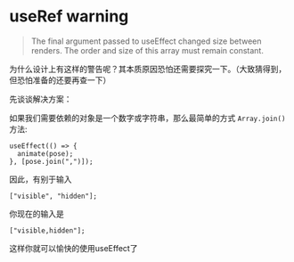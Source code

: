 # useRef warning

> The final argument passed to useEffect changed size between renders. The order and size of this array must remain constant.

为什么设计上有这样的警告呢？其本质原因恐怕还需要探究一下。（大致猜得到，但恐怕准备的还要再查一下）

先谈谈解决方案：

如果我们需要依赖的对象是一个数字或字符串，那么最简单的方式 `Array.join()` 方法:

```text
useEffect(() => {
  animate(pose);
}, [pose.join(",")]);
```

因此，有别于输入

```text
["visible", "hidden"];
```

你现在的输入是

```text
["visible,hidden"];
```

这样你就可以愉快的使用useEffect了

